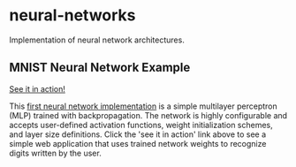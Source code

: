 # neural-networks
Implementation of neural network architectures. 

## MNIST Neural Network Example

[See it in action!](https://jordanpottruff.github.io/neural-networks/src/main/fe/ "MNIST Network")

This [first neural network implementation](https://github.com/JordanPottruff/neural-networks/blob/master/src/main/java/com/github/jordanpottruff/neural/models/BackPropNetwork.java "Java Code") is a simple multilayer perceptron (MLP) trained with backpropagation. The network is highly configurable and accepts user-defined activation functions, weight initialization schemes, and layer size definitions. Click the 'see it in action' link above to see a simple web application that uses trained network weights to recognize digits written by the user.
